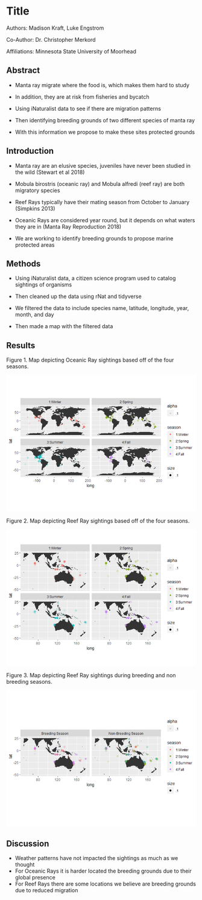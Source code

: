 
# Title

Authors: Madison Kraft, Luke Engstrom

Co-Author: Dr. Christopher Merkord

Affiliations: Minnesota State University of Moorhead

## Abstract

-   Manta ray migrate where the food is, which makes them hard to study

-   In addition, they are at risk from fisheries and bycatch

-   Using iNaturalist data to see if there are migration patterns

-   Then identifying breeding grounds of two different species of manta
    ray

-   With this information we propose to make these sites protected
    grounds

## Introduction

-   Manta ray are an elusive species, juveniles have never been studied
    in the wild (Stewart et al 2018)

-   Mobula birostris (oceanic ray) and Mobula alfredi (reef ray) are
    both migratory species

-   Reef Rays typically have their mating season from October to January
    (Simpkins 2013)

-   Oceanic Rays are considered year round, but it depends on what
    waters they are in (Manta Ray Reproduction 2018)

-   We are working to identify breeding grounds to propose marine
    protected areas

## Methods

-   Using iNaturalist data, a citizen science program used to catalog
    sightings of organisms

-   Then cleaned up the data using rNat and tidyverse

-   We filtered the data to include species name, latitude, longitude,
    year, month, and day

-   Then made a map with the filtered data

## Results

Figure 1. Map depicting Oceanic Ray sightings based off of the four
seasons.

![](Manta_Poster_files/figure-gfm/Oceanic-1.png)<!-- -->

Figure 2. Map depicting Reef Ray sightings based off of the four
seasons.

![](Manta_Poster_files/figure-gfm/Reef%20four%20seasons-1.png)<!-- -->

Figure 3. Map depicting Reef Ray sightings during breeding and non
breeding seasons.

![](Manta_Poster_files/figure-gfm/Reef%20breeding-1.png)<!-- -->

## Discussion

-   Weather patterns have not impacted the sightings as much as we
    thought
-   For Oceanic Rays it is harder located the breeding grounds due to
    their global presence
-   For Reef Rays there are some locations we believe are breeding
    grounds due to reduced migration
